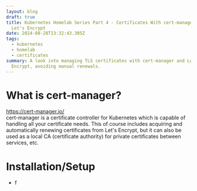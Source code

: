 ```yaml
---
layout: blog
draft: true
title: Kubernetes Homelab Series Part 4 - Certificates With cert-manager and
  Let's Encrypt
date: 2024-08-28T13:32:43.305Z
tags:
  - kubernetes
  - homelab
  - certificates
summary: A look into managing TLS certificates with cert-manager and Let's
  Encrypt, avoiding manual renewals.
---
```

# What is cert-manager?
https://cert-manager.io/  
cert-manager is a certificate controller for Kubernetes which is capable of handling all your certificate needs. This of course includes acquiring and automatically renewing certificates from Let's Encrypt, but it can also be used as a local CA (certificate authority) for private certificates between services, etc.

# Installation/Setup
- f